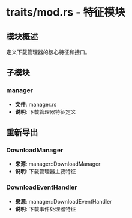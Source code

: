 # traits/mod.rs - 特征模块

## 模块概述

定义下载管理器的核心特征和接口。

## 子模块

### manager
- **文件**: manager.rs
- **说明**: 下载管理器特征定义

## 重新导出

### DownloadManager
- **来源**: manager::DownloadManager
- **说明**: 下载管理器主要特征

### DownloadEventHandler
- **来源**: manager::DownloadEventHandler
- **说明**: 下载事件处理器特征